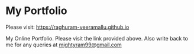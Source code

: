 # My Portfolio

Please visit: https://raghuram-veeramallu.github.io

My Online Portfolio. Please visit the link provided above. Also write back to me for any queries at mightyram99@gmail.com

